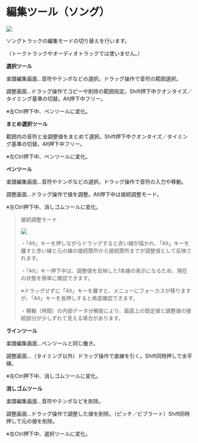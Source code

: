 


編集ツール（ソング）
==========


  



![](../../image/ope_05_w.png)

  

 ソングトラックの編集モードの切り替えを行います。
   

 （トークトラックやオーディオトラックでは使いません。）
   

  


**選択ツール** 

  

 楽譜編集画面…音符やテンポなどの選択。ドラッグ操作で音符の範囲選択。
   

 調整画面…ドラッグ操作でコピーや削除の範囲指定。Shift押下中クオンタイズ／タイミング基準の切替。Alt押下中フリー。
   

 ※左Ctrl押下中、ペンツールに変化。
   

  


**まとめ選択ツール** 

  

 範囲内の音符と全調整値をまとめて選択。Shift押下中クオンタイズ／タイミング基準の切替。Alt押下中フリー。
   

 ※左Ctrl押下中、ペンツールに変化。
   

  


**ペンツール** 

  

 楽譜編集画面…音符やテンポなどの選択。ドラッグ操作で音符の入力や移動。
   

 調整画面…ドラッグ操作で値を調整。Alt押下中は接続調整モード。
   

 ※左Ctrl押下中、消しゴムツールに変化。
   


> 接続調整モード
>  
> 
> ![](../../image/20170329_02.png)
> 
> 
>  ・「Alt」キーを押しながらドラッグすると赤い線が描かれ、「Alt」キーを離すと赤い線と元の線の接続箇所から接続箇所までが調整値として反映されます。
>    
> 
>   
> 
>  ・「Alt」キー押下中は、調整値を反映した1本線の表示になるため、現在の状態を簡単に確認できます。
>    
> 
>  ※ドラッグせずに「Alt」キーを離すと、メニューにフォーカスが移りますが、「Alt」キーを長押しすると再度確認できます。
>    
> 
>   
> 
>  ・横軸（時間）の内部データ分解能により、画面上の既定値と調整値の接続部分が少しずれて見える場合があります。


  


**ラインツール** 

  

 楽譜編集画面…ペンツールと同じ働き。
   

 調整画面…（タイミング以外）ドラッグ操作で直線を引く。Shift同時押しで水平線。
   

 ※左Ctrl押下中、消しゴムツールに変化。
   

  


**消しゴムツール** 

  

 楽譜編集画面…音符やテンポなどを削除。
   

 調整画面…ドラッグ操作で調整した値を削除。（ピッチ／ビブラート）Shift同時押しで元の値を削除。
   

 ※左Ctrl押下中、選択ツールに変化。
   





